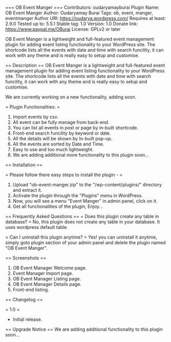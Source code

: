 === OB Event Manger ===
Contributors: oudaryamayburai
Plugin Name: OB Event Manger
Author: Oudaryamay Burai
Tags: ob, event, manger, eventmanger
Author URI: https://oudarya.wordpress.com/
Requires at least: 2.9.0
Tested up to: 5.5.1
Stable tag: 1.0
Version: 1.0
Donate link: https://www.paypal.me/OBurai
License: GPLv2 or later

OB Event Manger is a lightweight and full-featured event management plugin for adding event listing functionality to your WordPress site. The shortcode lists all the events with date and time with search funcility, it can work with any theme and is really easy to setup and customise.

== Description ==
OB Event Manger is a lightweight and full-featured event management plugin for adding event listing functionality to your WordPress site. The shortcode lists all the events with date and time with search funcility, it can work with any theme and is really easy to setup and customise.

We are currently working on a new functionality, adding soon.

= Plugin Functionalities: =

1. Import events by csv.
2. All event can be fully manage from back-end.
3. You can list all events in post or page by in-built shortcode.
4. Front-end search funcility by keyword or date.
5. All the details will be shown by In-built pop-up.
6. All the events are sorted by Date and Time.
7. Easy to use and too much lightweight.
8. We are adding additional more functionality to this plugin soon...

== Installation ==

= Please follow there easy steps to install the plugin - =

1. Upload "ob-event-manger.zip" to the "/wp-content/plugins/" directory and extract it.
2. Activate the plugin through the "Plugins" menu in WordPress.
3. Now, you will see a menu "Event Manger" in admin panel, click on it.
4. Get all functionalities of the plugin, Enjoy...

== Frequently Asked Questions ==
= Does this plugin create any table in database? =
No, this plugin does not create any table in your database. It uses wordpress default table.

= Can I uninstall this plugin anytime? =
Yes! you can uninstall it anytime, simply goto plugin section of your admin panel and delete the plugin named "OB Event Manger".

== Screenshots ==
1. OB Event Manager Welcome page.
2. Event Manager Import page.
3. OB Event Manager Listing page.
4. OB Event Manager Details page.
5. Front-end listing.

== Changelog ==

= 1.0 =
* Initial release.

== Upgrade Notice ==
We are adding additional functionality to this plugin soon...